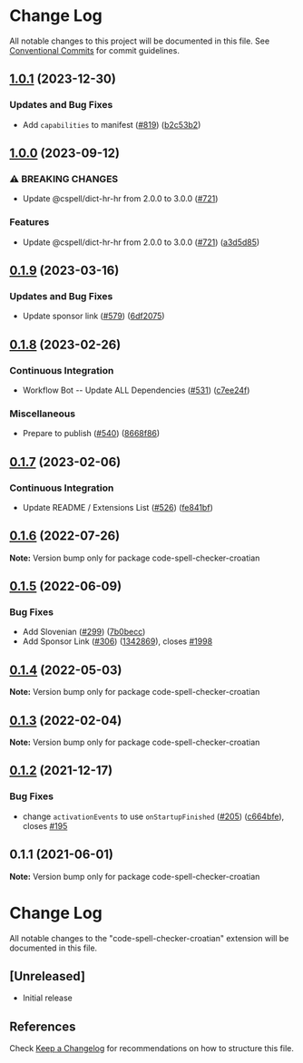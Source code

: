 # Change Log

All notable changes to this project will be documented in this file.
See [Conventional Commits](https://conventionalcommits.org) for commit guidelines.

## [1.0.1](https://github.com/streetsidesoftware/vscode-cspell-dict-extensions/compare/code-spell-checker-croatian@1.0.0...code-spell-checker-croatian@1.0.1) (2023-12-30)


### Updates and Bug Fixes

* Add `capabilities` to manifest ([#819](https://github.com/streetsidesoftware/vscode-cspell-dict-extensions/issues/819)) ([b2c53b2](https://github.com/streetsidesoftware/vscode-cspell-dict-extensions/commit/b2c53b27df0597c88c82c9773c054a1a5f6c1b54))

## [1.0.0](https://github.com/streetsidesoftware/vscode-cspell-dict-extensions/compare/code-spell-checker-croatian@0.1.9...code-spell-checker-croatian@1.0.0) (2023-09-12)


### ⚠ BREAKING CHANGES

* Update @cspell/dict-hr-hr from 2.0.0 to 3.0.0 ([#721](https://github.com/streetsidesoftware/vscode-cspell-dict-extensions/issues/721))

### Features

* Update @cspell/dict-hr-hr from 2.0.0 to 3.0.0 ([#721](https://github.com/streetsidesoftware/vscode-cspell-dict-extensions/issues/721)) ([a3d5d85](https://github.com/streetsidesoftware/vscode-cspell-dict-extensions/commit/a3d5d8529b620aa2f5a9824e3e6ccb5914523532))

## [0.1.9](https://github.com/streetsidesoftware/vscode-cspell-dict-extensions/compare/code-spell-checker-croatian@0.1.8...code-spell-checker-croatian@0.1.9) (2023-03-16)


### Updates and Bug Fixes

* Update sponsor link ([#579](https://github.com/streetsidesoftware/vscode-cspell-dict-extensions/issues/579)) ([6df2075](https://github.com/streetsidesoftware/vscode-cspell-dict-extensions/commit/6df2075cda94e9253a1f11d5dcf63e73a49b8edd))

## [0.1.8](https://github.com/streetsidesoftware/vscode-cspell-dict-extensions/compare/code-spell-checker-croatian@0.1.7...code-spell-checker-croatian@0.1.8) (2023-02-26)


### Continuous Integration

* Workflow Bot -- Update ALL Dependencies ([#531](https://github.com/streetsidesoftware/vscode-cspell-dict-extensions/issues/531)) ([c7ee24f](https://github.com/streetsidesoftware/vscode-cspell-dict-extensions/commit/c7ee24f30552a6e8904a8d489b8a76ddcd3eedec))


### Miscellaneous

* Prepare to publish ([#540](https://github.com/streetsidesoftware/vscode-cspell-dict-extensions/issues/540)) ([8668f86](https://github.com/streetsidesoftware/vscode-cspell-dict-extensions/commit/8668f86b5fe3bf076cc44db54ec9b15d2f137623))

## [0.1.7](https://github.com/streetsidesoftware/vscode-cspell-dict-extensions/compare/code-spell-checker-croatian@0.1.6...code-spell-checker-croatian@0.1.7) (2023-02-06)


### Continuous Integration

* Update README / Extensions List ([#526](https://github.com/streetsidesoftware/vscode-cspell-dict-extensions/issues/526)) ([fe841bf](https://github.com/streetsidesoftware/vscode-cspell-dict-extensions/commit/fe841bfc7209e134740b24897e23748581536eb3))

## [0.1.6](https://github.com/streetsidesoftware/vscode-cspell-dict-extensions/compare/code-spell-checker-croatian@0.1.5...code-spell-checker-croatian@0.1.6) (2022-07-26)

**Note:** Version bump only for package code-spell-checker-croatian





## [0.1.5](https://github.com/streetsidesoftware/vscode-cspell-dict-extensions/compare/code-spell-checker-croatian@0.1.4...code-spell-checker-croatian@0.1.5) (2022-06-09)


### Bug Fixes

* Add Slovenian ([#299](https://github.com/streetsidesoftware/vscode-cspell-dict-extensions/issues/299)) ([7b0becc](https://github.com/streetsidesoftware/vscode-cspell-dict-extensions/commit/7b0becc910e11e674ad32be812aa5e138b005219))
* Add Sponsor Link ([#306](https://github.com/streetsidesoftware/vscode-cspell-dict-extensions/issues/306)) ([1342869](https://github.com/streetsidesoftware/vscode-cspell-dict-extensions/commit/13428699ee20f6b6a597dd2638d5633f2a53c9cf)), closes [#1998](https://github.com/streetsidesoftware/vscode-cspell-dict-extensions/issues/1998)





## [0.1.4](https://github.com/streetsidesoftware/vscode-cspell-dict-extensions/compare/code-spell-checker-croatian@0.1.3...code-spell-checker-croatian@0.1.4) (2022-05-03)

**Note:** Version bump only for package code-spell-checker-croatian





## [0.1.3](https://github.com/streetsidesoftware/vscode-cspell-dict-extensions/compare/code-spell-checker-croatian@0.1.2...code-spell-checker-croatian@0.1.3) (2022-02-04)

**Note:** Version bump only for package code-spell-checker-croatian





## [0.1.2](https://github.com/streetsidesoftware/vscode-cspell-dict-extensions/compare/code-spell-checker-croatian@0.1.1...code-spell-checker-croatian@0.1.2) (2021-12-17)


### Bug Fixes

* change `activationEvents` to use `onStartupFinished` ([#205](https://github.com/streetsidesoftware/vscode-cspell-dict-extensions/issues/205)) ([c664bfe](https://github.com/streetsidesoftware/vscode-cspell-dict-extensions/commit/c664bfe88497c9eaf82aa5549734d99db9194001)), closes [#195](https://github.com/streetsidesoftware/vscode-cspell-dict-extensions/issues/195)





## 0.1.1 (2021-06-01)

**Note:** Version bump only for package code-spell-checker-croatian





# Change Log
All notable changes to the "code-spell-checker-croatian" extension will be documented in this file.

## [Unreleased]
- Initial release

## References
Check [Keep a Changelog](http://keepachangelog.com/) for recommendations on how to structure this file.
